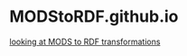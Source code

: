 # MODStoRDF.github.io
 [looking at MODS to RDF transformations](https://github.com/paigemorfitt/MODStoRDF.github.io/wiki)  
